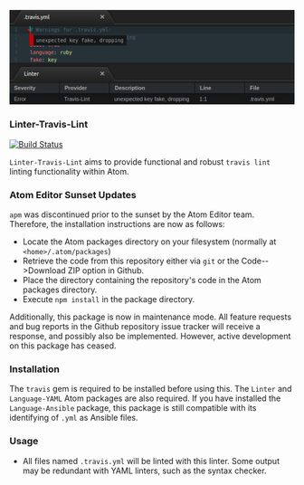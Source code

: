 ![Preview](https://raw.githubusercontent.com/mschuchard/linter-travis-lint/master/linter_travis_lint.png)

### Linter-Travis-Lint
[![Build Status](https://travis-ci.com/mschuchard/linter-travis-lint.svg?branch=master)](https://travis-ci.com/mschuchard/linter-travis-lint)

`Linter-Travis-Lint` aims to provide functional and robust `travis lint` linting functionality within Atom.

### Atom Editor Sunset Updates

`apm` was discontinued prior to the sunset by the Atom Editor team. Therefore, the installation instructions are now as follows:

- Locate the Atom packages directory on your filesystem (normally at `<home>/.atom/packages`)
- Retrieve the code from this repository either via `git` or the Code-->Download ZIP option in Github.
- Place the directory containing the repository's code in the Atom packages directory.
- Execute `npm install` in the package directory.

Additionally, this package is now in maintenance mode. All feature requests and bug reports in the Github repository issue tracker will receive a response, and possibly also be implemented. However, active development on this package has ceased.

### Installation
The `travis` gem is required to be installed before using this. The `Linter` and `Language-YAML` Atom packages are also required. If you have installed the `Language-Ansible` package, this package is still compatible with its identifying of `.yml` as Ansible files.

### Usage
- All files named `.travis.yml` will be linted with this linter. Some output may be redundant with YAML linters, such as the syntax checker.

